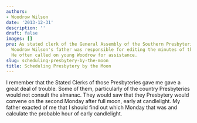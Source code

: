 ```yaml
---
authors:
- Woodrow Wilson
date: '2013-12-31'
description: ''
draft: false
images: []
pre: As stated clerk of the General Assembly of the Southern Presbyterian church,
  Woodrow Wilson's father was responsible for editing the minutes of the Assembly.
  He often called on young Woodrow for assistance.
slug: scheduling-presbytery-by-the-moon
title: Scheduling Presbytery by the Moon
---
```


I remember that the Stated Clerks of those Presbyteries gave me gave a great deal of trouble. Some of them, particularly of the country Presbyteries would not consult the almanac. They would saw that they Presbytery would convene on the second Monday after full moon, early at candlelight. My father exacted of me that I should find out which Monday that was and calculate the probable hour of early candlelight.